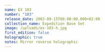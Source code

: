 ```yaml
---
name: EX 103
number: "103"
release_date: 2002-09-15T00:00:00.000+02:00
collection_name: Expedition Base Set
image: /uploads/ex-103-h.jpg
first_edition: false
holographic: true
notes: Mirror reverse holographic
---
```

